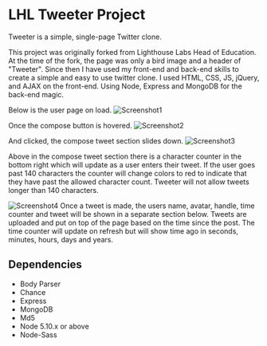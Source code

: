 # LHL Tweeter Project

Tweeter is a simple, single-page Twitter clone.

This project was originally forked from Lighthouse Labs Head of Education. At the time of the fork, the page was only a bird image and a header of "Tweeter". Since then I have used my front-end and back-end skills to create a simple and easy to use twitter clone. I used HTML, CSS, JS, jQuery, and AJAX on the front-end. Using Node, Express and MongoDB for the back-end magic.

Below is the user page on load.
![Screenshot1](https://raw.github.com/DorianKwan/tweetr/master/public/images/screenshots/Screenshot1.png)

Once the compose button is hovered.
![Screenshot2](https://raw.github.com/DorianKwan/tweetr/master/public/images/screenshots/Screenshot2.png)

And clicked, the compose tweet section slides down.
![Screenshot3](https://raw.github.com/DorianKwan/tweetr/master/public/images/screenshots/Screenshot3.png)

Above in the compose tweet section there is a character counter in the bottom right which will update as a user enters their tweet. If the user goes past 140 characters the counter will change colors to red to indicate that they have past the allowed character count. Tweeter will not allow tweets longer than 140 characters.

![Screenshot4](https://raw.github.com/DorianKwan/tweetr/master/public/images/screenshots/Screenshot4.png)
Once a tweet is made, the users name, avatar, handle, time counter and tweet will be shown in a separate section below. Tweets are uploaded and put on top of the page based on the time since the post. The time counter will update on refresh but will show time ago in seconds, minutes, hours, days and years.

## Dependencies
- Body Parser
- Chance
- Express
- MongoDB
- Md5
- Node 5.10.x or above
- Node-Sass
